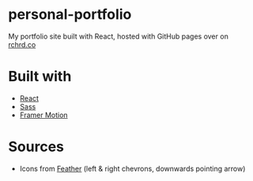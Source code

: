 # personal-portfolio
My portfolio site built with React, hosted with GitHub pages over on [rchrd.co](https://rchrd.co)

# Built with
* [React](https://reactjs.org/)
* [Sass](https://sass-lang.com/)
* [Framer Motion](https://www.framer.com/motion/)

# Sources
* Icons from [Feather](https://feathericons.com/) (left & right chevrons, downwards pointing arrow)